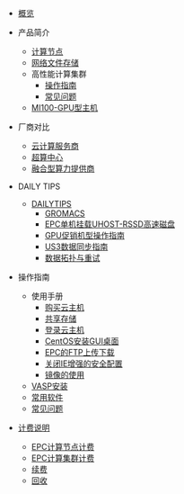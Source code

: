 <!-- 请勿添加产品标题，标题行将由系统自动增加，名称将于您申请邮件提供的仓库名称一致 -->

* [概览](/epc/README)

* 产品简介
   * [计算节点](/epc/whatisepc.md)
   * [网络文件存储](/epc/smb.md)
   * 高性能计算集群
      * [操作指南](/epc/epc_cluster/introduction.md)
      * [常见问题](/epc/epc_cluster/faq.md)
   * [MI100-GPU型主机](/epc/mi100.md)

* 厂商对比
   * [云计算服务商](/epc/compareToCloud.md)
   * [超算中心](/epc/compareToHpcCenter.md)
   * [融合型算力提供商](/epc/compareToMixed.md)

* DAILY TIPS
   * [DAILYTIPS](/epc/epc_cluster/dailytips.md)
	  * [GROMACS](/epc/epc_cluster/gromacs.md)
	  * [EPC单机挂载UHOST-RSSD高速磁盘](/epc/epc_cluster/rssd.md)
	  * [GPU促销机型操作指南](/epc/epc_cluster/gpusel.md)
	  * [US3数据同步指南](/epc/epc_cluster/us3.md)
	  * [数据拓扑与重试](/epc/epc_cluster/webssh.md) 
   
* 操作指南

   *  使用手册 
      * [购买云主机](/epc/manual/buy.md)
      * [共享存储](/epc/manual/share.md)
      * [登录云主机](/epc/manual/login.md)
      * [CentOS安装GUI桌面](/epc/manual/GUI.md)
      * [EPC的FTP上传下载](/epc/manual/FTP.md)
      * [关闭IE增强的安全配置](/epc/manual/IE.md)
      * [镜像的使用](/epc/manual/mirror.md)
   * [VASP安装](/epc/vasp.md)
   * [常用软件](/epc/software.md)
   * [常见问题](/epc/adaption.md)

* [计费说明]() 
     * [EPC计算节点计费](/epc/charge/EPC_charge.md)
     * [EPC计算集群计费](/epc/charge/EPC-Cluster_charge.md)
     * [续费](/epc/charge/renew.md)
     * [回收](/epc/charge/recycle.md)
